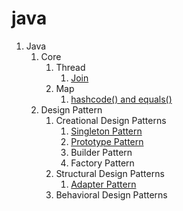 # java

1. Java
   1. Core
       1. Thread
            1. [Join](https://gist.github.com/PiyushMittl/1ebfaf263bd9458ff1b9518ea158854b)
       2. Map
            1. [hashcode() and equals()](http://piyushanandmittal.blogspot.com/2018/06/javaequalsandhashcode.html)
    2. Design Pattern
       1. Creational Design Patterns
            1. [Singleton Pattern](https://gist.github.com/PiyushMittl/ab105ca8220010365e66e9d16c0b3d72)
            2. [Prototype Pattern](http://piyushanandmittal.blogspot.com/2018/06/javadesignpatternprototype.html)
            3. Builder Pattern
            4. Factory Pattern
       2. Structural Design Patterns
            1. [Adapter Pattern](https://gist.github.com/PiyushMittl/2ba3f78d898f72a284476a8a6ae425ba)
       3. Behavioral Design Patterns
